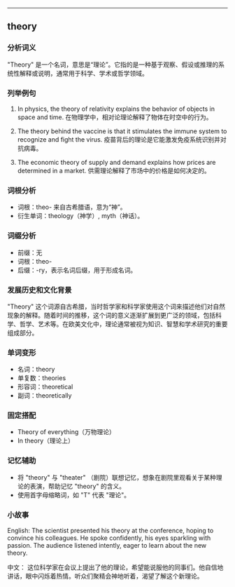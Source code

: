 
---------------
## theory
### 分析词义
"Theory" 是一个名词，意思是“理论”。它指的是一种基于观察、假设或推理的系统性解释或说明，通常用于科学、学术或哲学领域。

### 列举例句
1. In physics, the theory of relativity explains the behavior of objects in space and time.
   在物理学中，相对论理论解释了物体在时空中的行为。

2. The theory behind the vaccine is that it stimulates the immune system to recognize and fight the virus.
   疫苗背后的理论是它能激发免疫系统识别并对抗病毒。

3. The economic theory of supply and demand explains how prices are determined in a market.
   供需理论解释了市场中的价格是如何决定的。

### 词根分析
- 词根：theo- 来自古希腊语，意为“神”。
- 衍生单词：theology（神学）, myth（神话）。

### 词缀分析
- 前缀：无
- 词根：theo-
- 后缀：-ry，表示名词后缀，用于形成名词。

### 发展历史和文化背景
"Theory" 这个词源自古希腊，当时哲学家和科学家使用这个词来描述他们对自然现象的解释。随着时间的推移，这个词的意义逐渐扩展到更广泛的领域，包括科学、哲学、艺术等。在欧美文化中，理论通常被视为知识、智慧和学术研究的重要组成部分。

### 单词变形
- 名词：theory
- 单复数：theories
- 形容词：theoretical
- 副词：theoretically

### 固定搭配
- Theory of everything（万物理论）
- In theory（理论上）

### 记忆辅助
- 将 "theory" 与 "theater" （剧院）联想记忆，想象在剧院里观看关于某种理论的表演，帮助记忆 "theory" 的含义。
- 使用首字母缩略词，如 "T" 代表 "理论"。

### 小故事
English:
The scientist presented his theory at the conference, hoping to convince his colleagues. He spoke confidently, his eyes sparkling with passion. The audience listened intently, eager to learn about the new theory.

中文：
这位科学家在会议上提出了他的理论，希望能说服他的同事们。他自信地讲话，眼中闪烁着热情。听众们聚精会神地听着，渴望了解这个新理论。

